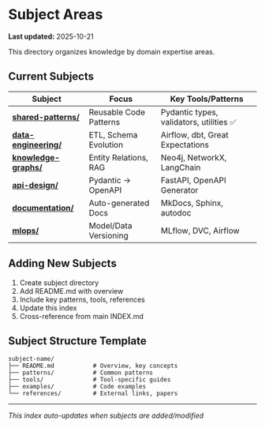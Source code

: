 # Subject Areas

**Last updated:** 2025-10-21

This directory organizes knowledge by domain expertise areas.

## Current Subjects

| Subject | Focus | Key Tools/Patterns |
|---------|-------|-------------------|
| **[shared-patterns/](shared-patterns/)** | Reusable Code Patterns | Pydantic types, validators, utilities ✅ |
| **[data-engineering/](data-engineering/)** | ETL, Schema Evolution | Airflow, dbt, Great Expectations |
| **[knowledge-graphs/](knowledge-graphs/)** | Entity Relations, RAG | Neo4j, NetworkX, LangChain |
| **[api-design/](api-design/)** | Pydantic → OpenAPI | FastAPI, OpenAPI Generator |
| **[documentation/](documentation/)** | Auto-generated Docs | MkDocs, Sphinx, autodoc |
| **[mlops/](mlops/)** | Model/Data Versioning | MLflow, DVC, Airflow |

## Adding New Subjects

1. Create subject directory
2. Add README.md with overview
3. Include key patterns, tools, references
4. Update this index
5. Cross-reference from main INDEX.md

## Subject Structure Template

```
subject-name/
├── README.md           # Overview, key concepts
├── patterns/           # Common patterns
├── tools/              # Tool-specific guides
├── examples/           # Code examples
└── references/         # External links, papers
```

---

*This index auto-updates when subjects are added/modified*